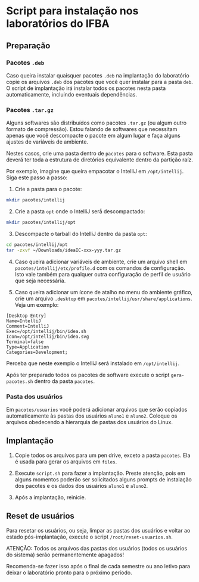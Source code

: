 # Script para instalação nos laboratórios do IFBA

## Preparação

### Pacotes `.deb`

Caso queira instalar quaisquer pacotes `.deb` na implantação do laboratório copie os arquivos `.deb` dos pacotes que você quer instalar para a pasta `deb`. O script de implantação irá instalar todos os pacotes nesta pasta automaticamente, incluindo eventuais dependências.

### Pacotes `.tar.gz`

Alguns softwares são distribuídos como pacotes `.tar.gz` (ou algum outro formato de compressão). Estou falando de softwares que necessitam apenas que você descompacte o pacote em algum lugar e faça alguns ajustes de variáveis de ambiente.

Nestes casos, crie uma pasta dentro de `pacotes` para o software. Esta pasta deverá ter toda a estrutura de diretórios equivalente dentro da partição raíz.

Por exemplo, imagine que queira empacotar o IntelliJ em `/opt/intellij`. Siga este passo a passo:

1. Crie a pasta para o pacote:

```sh
mkdir pacotes/intellij
```

2. Crie a pasta `opt` onde o IntelliJ serã́ descompactado:

```sh
mkdir pacotes/intellij/opt
```

3. Descompacte o tarball do IntelliJ dentro da pasta `opt`:

```sh
cd pacotes/intellij/opt
tar -zxvf ~/Downloads/ideaIC-xxx-yyy.tar.gz
```

4. Caso queira adicionar variáveis de ambiente, crie um arquivo shell em `pacotes/intellij/etc/profile.d` com os comandos de configuração. Isto vale também para qualquer outra configuração de perfil de usuário que seja necessária.

5. Caso queira adicionar um ícone de atalho no menu do ambiente gráfico, crie um arquivo `.desktop` em `pacotes/intellij/usr/share/applications`. Veja um exemplo:

```
[Desktop Entry]
Name=IntelliJ
Comment=IntelliJ
Exec=/opt/intellij/bin/idea.sh
Icon=/opt/intellij/bin/idea.svg
Terminal=false
Type=Application
Categories=Development;
```

Perceba que neste exemplo o IntelliJ será instalado em `/opt/intellij`.

Após ter preparado todos os pacotes de software execute o script `gera-pacotes.sh` dentro da pasta `pacotes`.

### Pasta dos usuários

Em `pacotes/usuarios` você poderá adicionar arquivos que serão copiados automaticamente às pastas dos usuários `aluno1` e `aluno2`. Coloque os arquivos obedecendo a hierarquia de pastas dos usuários do Linux.

## Implantação

1. Copie todos os arquivos para um pen drive, exceto a pasta `pacotes`. Ela é usada para gerar os arquivos em `files`.

2. Execute `script.sh` para fazer a implantação. Preste atenção, pois em alguns momentos poderão ser solicitados alguns prompts de instalação dos pacotes e os dados dos usuários `aluno1` e `aluno2`.

3. Após a implantação, reinicie.

## Reset de usuários

Para resetar os usuários, ou seja, limpar as pastas dos usuários e voltar ao estado pós-implantação, execute o script `/root/reset-usuarios.sh`.

ATENÇÂO: Todos os arquivos das pastas dos usuários (todos os usuários do sistema) serão permanentemente apagados!

Recomenda-se fazer isso após o final de cada semestre ou ano letivo para deixar o laboratório pronto para o próximo período.
